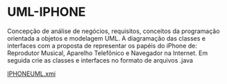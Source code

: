 # UML-IPHONE

Concepção de análise de negócios, requisitos, conceitos da programação orientada a objetos e modelagem UML. A diagramação das classes e interfaces com a proposta de representar os papéis do iPhone de: Reprodutor Musical, Aparelho Telefônico e Navegador na Internet. Em seguida crie as classes e interfaces no formato de arquivos .java

[IPHONEUML.xmi](../../Downloads/IPHONEUML.xmi)
